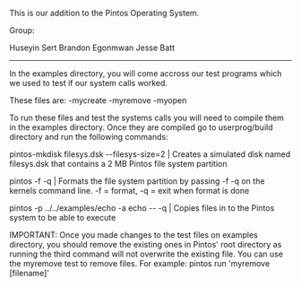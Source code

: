 This is our addition to the Pintos Operating System.

Group:

Huseyin Sert
Brandon Egonmwan
Jesse Batt
__________________________________________________________________________________________________________________________________

In the examples directory, you will come accross our test programs which we used to test if our system calls worked.

These files are:
-mycreate
-myremove
-myopen

To run these files and test the systems calls you will need to compile them in the examples directory. Once they are
compiled go to userprog/build directory and run the following commands:

pintos-mkdisk filesys.dsk --filesys-size=2 	| Creates a simulated disk named filesys.dsk that contains a 2 MB Pintos
					          file system partition

pintos -f -q				   	| Formats the file system partition by passing -f -q on the kernels command
					     	  line. -f = format, -q = exit when format is done

pintos -p ../../examples/echo -a echo -- -q	| Copies files in to the Pintos system to be able to execute

IMPORTANT: Once you made changes to the test files on examples directory, you should remove the existing ones in Pintos' root
	   directory as running the third command will not overwrite the existing file. You can use the myremove test to remove
	   files. For example: pintos run 'myremove [filename]'

